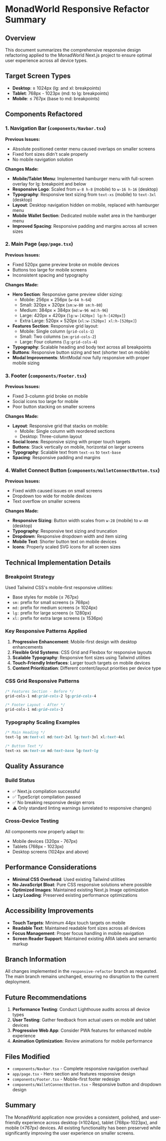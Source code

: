 # MonadWorld Responsive Refactor Summary

## Overview
This document summarizes the comprehensive responsive design refactoring applied to the MonadWorld Next.js project to ensure optimal user experience across all device types.

## Target Screen Types
- **Desktop**: ≥ 1024px (lg: and xl: breakpoints)
- **Tablet**: 768px - 1023px (md: to lg: breakpoints)
- **Mobile**: ≤ 767px (base to md: breakpoints)

## Components Refactored

### 1. Navigation Bar (`components/Navbar.tsx`)
**Previous Issues:**
- Absolute positioned center menu caused overlaps on smaller screens
- Fixed font sizes didn't scale properly
- No mobile navigation solution

**Changes Made:**
- **Mobile/Tablet Menu**: Implemented hamburger menu with full-screen overlay for lg: breakpoint and below
- **Responsive Logo**: Scaled from `w-8 h-8` (mobile) to `w-16 h-16` (desktop)
- **Typography**: Responsive text sizing from `text-xs` (mobile) to `text-3xl` (desktop)
- **Layout**: Desktop navigation hidden on mobile, replaced with hamburger menu
- **Mobile Wallet Section**: Dedicated mobile wallet area in the hamburger menu
- **Improved Spacing**: Responsive padding and margins across all screen sizes

### 2. Main Page (`app/page.tsx`)
**Previous Issues:**
- Fixed 520px game preview broke on mobile devices
- Buttons too large for mobile screens
- Inconsistent spacing and typography

**Changes Made:**
- **Hero Section**: Responsive game preview slider sizing:
  - Mobile: 256px × 256px (`w-64 h-64`)
  - Small: 320px × 320px (`sm:w-80 sm:h-80`)
  - Medium: 384px × 384px (`md:w-96 md:h-96`)
  - Large: 420px × 420px (`lg:w-[420px] lg:h-[420px]`)
  - Extra Large: 520px × 520px (`xl:w-[520px] xl:h-[520px]`)
- **Features Section**: Responsive grid layout:
  - Mobile: Single column (`grid-cols-1`)
  - Small: Two columns (`sm:grid-cols-2`) 
  - Large: Four columns (`lg:grid-cols-4`)
- **Typography**: Scalable heading and body text across all breakpoints
- **Buttons**: Responsive button sizing and text (shorter text on mobile)
- **Modal Improvements**: MintModal now fully responsive with proper mobile sizing

### 3. Footer (`components/Footer.tsx`)
**Previous Issues:**
- Fixed 3-column grid broke on mobile
- Social icons too large for mobile
- Poor button stacking on smaller screens

**Changes Made:**
- **Layout**: Responsive grid that stacks on mobile:
  - Mobile: Single column with reordered sections
  - Desktop: Three-column layout
- **Social Icons**: Responsive sizing with proper touch targets
- **Buttons**: Stack vertically on mobile, horizontal on larger screens
- **Typography**: Scalable text from `text-xs` to `text-base`
- **Spacing**: Responsive padding and margins

### 4. Wallet Connect Button (`components/WalletConnectButton.tsx`)
**Previous Issues:**
- Fixed width caused issues on small screens
- Dropdown too wide for mobile devices
- Text overflow on smaller screens

**Changes Made:**
- **Responsive Sizing**: Button width scales from `w-28` (mobile) to `w-40` (desktop)
- **Typography**: Responsive text sizing and truncation
- **Dropdown**: Responsive dropdown width and item sizing
- **Mobile Text**: Shorter button text on mobile devices
- **Icons**: Properly scaled SVG icons for all screen sizes

## Technical Implementation Details

### Breakpoint Strategy
Used Tailwind CSS's mobile-first responsive utilities:
- Base styles for mobile (≤ 767px)
- `sm:` prefix for small screens (≥ 768px)
- `md:` prefix for medium screens (≥ 1024px)
- `lg:` prefix for large screens (≥ 1280px)
- `xl:` prefix for extra large screens (≥ 1536px)

### Key Responsive Patterns Applied
1. **Progressive Enhancement**: Mobile-first design with desktop enhancements
2. **Flexible Grid Systems**: CSS Grid and Flexbox for responsive layouts
3. **Scalable Typography**: Responsive font sizes using Tailwind utilities
4. **Touch-Friendly Interfaces**: Larger touch targets on mobile devices
5. **Content Prioritization**: Different content/layout priorities per device type

### CSS Grid Responsive Patterns
```css
/* Features Section - Before */
grid-cols-1 md:grid-cols-2 lg:grid-cols-4

/* Footer Layout - After */
grid-cols-1 md:grid-cols-3
```

### Typography Scaling Examples
```css
/* Main Heading */
text-lg sm:text-xl md:text-2xl lg:text-3xl xl:text-4xl

/* Button Text */
text-xs sm:text-sm md:text-base lg:text-lg
```

## Quality Assurance

### Build Status
- ✅ Next.js compilation successful
- ✅ TypeScript compilation passed
- ✅ No breaking responsive design errors
- ⚠️ Only standard linting warnings (unrelated to responsive changes)

### Cross-Device Testing
All components now properly adapt to:
- Mobile devices (320px - 767px)
- Tablets (768px - 1023px) 
- Desktop screens (1024px and above)

## Performance Considerations
- **Minimal CSS Overhead**: Used existing Tailwind utilities
- **No JavaScript Bloat**: Pure CSS responsive solutions where possible
- **Optimized Images**: Maintained existing Next.js Image optimization
- **Lazy Loading**: Preserved existing performance optimizations

## Accessibility Improvements
- **Touch Targets**: Minimum 44px touch targets on mobile
- **Readable Text**: Maintained readable font sizes across all devices
- **Focus Management**: Proper focus handling in mobile navigation
- **Screen Reader Support**: Maintained existing ARIA labels and semantic markup

## Branch Information
All changes implemented in the `responsive-refactor` branch as requested. The main branch remains unchanged, ensuring no disruption to the current deployment.

## Future Recommendations
1. **Performance Testing**: Conduct Lighthouse audits across all device types
2. **User Testing**: Gather feedback from actual users on mobile and tablet devices
3. **Progressive Web App**: Consider PWA features for enhanced mobile experience
4. **Animation Optimization**: Review animations for mobile performance

## Files Modified
- `components/Navbar.tsx` - Complete responsive navigation overhaul
- `app/page.tsx` - Hero section and features responsive design
- `components/Footer.tsx` - Mobile-first footer redesign
- `components/WalletConnectButton.tsx` - Responsive button and dropdown design

## Summary
The MonadWorld application now provides a consistent, polished, and user-friendly experience across desktop (≥1024px), tablet (768px-1023px), and mobile (≤767px) devices. All existing functionality has been preserved while significantly improving the user experience on smaller screens.